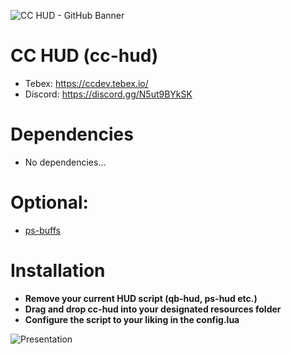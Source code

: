 ![CC HUD - GitHub Banner](https://github.com/CandrexDev/cc-hud/assets/62235410/02989744-3bbd-4cfe-ae4a-fd3ce70193dc)

# CC HUD (cc-hud)
* Tebex: https://ccdev.tebex.io/
* Discord: https://discord.gg/N5ut9BYkSK

# Dependencies
* No dependencies...

# Optional:
* [ps-buffs](https://github.com/Project-Sloth/ps-buffs)

# Installation
* **Remove your current HUD script (qb-hud, ps-hud etc.)**
* **Drag and drop cc-hud into your designated resources folder**
* **Configure the script to your liking in the config.lua**

![Presentation](https://github.com/CandrexDev/cc-hud/assets/62235410/3bd2c4eb-5591-4dd0-a37e-22bb81deadb2)
